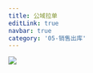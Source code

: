```yaml
---
title: 公域拉单
editLink: true
navbar: true
category: '05-销售出库'
---
```


![](https://img.springlearn.cn/blog/30b59e08e1427ad8f1bb46ba59717489.png)
